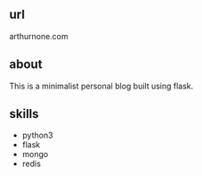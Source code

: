 ## url
arthurnone.com

## about
This is a minimalist personal blog built using flask.

## skills

- python3
- flask
- mongo
- redis
